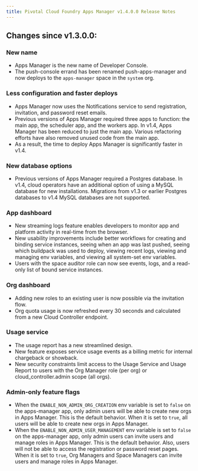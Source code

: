 ```yaml
---
title: Pivotal Cloud Foundry Apps Manager v1.4.0.0 Release Notes
---
```


## Changes since v1.3.0.0:

### New name

* Apps Manager is the new name of Developer Console.
* The push-console errand has been renamed push-apps-manager and now deploys to the `apps-manager` space in the `system` org.

### Less configuration and faster deploys

* Apps Manager now uses the Notifications service to send registration, invitation, and password reset emails.
* Previous versions of Apps Manager required three apps to function: the main app, the scheduler app, and the workers app. In v1.4, Apps Manager has been reduced to just the main app. Various refactoring efforts have also removed unused code from the main app.
* As a result, the time to deploy Apps Manager is significantly faster in v1.4.

### New database options

* Previous versions of Apps Manager required a Postgres database. In v1.4, cloud operators have an additional option of using a MySQL database for new installations. Migrations from v1.3 or earlier Postgres databases to v1.4 MySQL databases are not supported.

### App dashboard

* New streaming logs feature enables developers to monitor app and platform activity in real-time from the browser.
* New usability improvements include better workflows for creating and binding service instances, seeing when an app was last pushed, seeing which buildpack was used to deploy, viewing recent logs, viewing and managing env variables, and viewing all system-set env variables.
* Users with the space auditor role can now see events, logs, and a read-only list of bound service instances.

### Org dashboard

* Adding new roles to an existing user is now possible via the invitation flow.
* Org quota usage is now refreshed every 30 seconds and calculated from a new Cloud Controller endpoint.

### Usage service

* The usage report has a new streamlined design.
* New feature exposes service usage events as a billing metric for internal chargeback or showback.
* New security constraints limit access to the Usage Service and Usage Report to users with the Org Manager role (per org) or cloud_controller.admin scope (all orgs).

### Admin-only feature flags
* When the `ENABLE_NON_ADMIN_ORG_CREATION` env variable is set to `false` on the apps-manager app, only admin users will be able to create new orgs in Apps Manager. This is the default behavior. When it is set to `true`, all users will be able to create new orgs in Apps Manager.
* When the `ENABLE_NON_ADMIN_USER_MANAGEMENT` env variable is set to `false` on the apps-manager app, only admin users can invite users and manage roles in Apps Manager. This is the default behavior. Also, users will not be able to access the registration or password reset pages. When it is set to `true`, Org Managers and Space Managers can invite users and manage roles in Apps Manager.